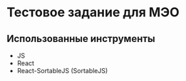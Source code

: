 # Тестовое задание для МЭО

## Использованные инструменты
- JS
- React
- React-SortableJS (SortableJS)
